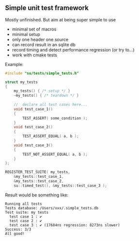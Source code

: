 ## Simple unit test framework

Mostly unfinished. But aim at being super simple to use
- minimal set of macros
- minimal setup
- only one header one source
- can record result in an sqlite db
- record timing and detect performance regression (or try to...)
- work with cmake tests

Example:
```C++
#include "su/tests/simple_tests.h"

struct my_tests
{
	my_tests() { /* setup */ }
	~my_tests() { /* teardown */ }
	
	//	declare all test cases here...
	void test_case_1()
	{
		TEST_ASSERT( some_condition );
	}
	void test_case_2()
	{
		TEST_ASSERT_EQUAL( a, b );
	}
	void test_case_3()
	{
		TEST_NOT_ASSERT_EQUAL( a, b );
	}
};

REGISTER_TEST_SUITE( my_tests,
	&my_tests::test_case_1,
	&my_tests::test_case_2,
	su::timed_test(), &my_tests::test_case_3 );
```

Result would be something like:

```
Running all tests
Tests database: /Users/xxx/.simple_tests.db
Test suite: my tests
  test case 1 : ✔
  test case 2 : ✔
  test case 3 : ✔ (17684ns regression: 8273ns slower)
Success: 3/3
All good!
```
